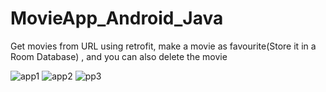 # MovieApp_Android_Java

<p>Get movies from URL using retrofit, make a movie as favourite(Store it in a Room Database) , and you can also delete the movie</p>



![app1](https://user-images.githubusercontent.com/49325998/162586409-8cc9ad1b-f508-4f51-9d3f-52278f794cbd.PNG)
![app2](https://user-images.githubusercontent.com/49325998/162586413-8f6a28eb-4931-4827-9aee-4c3d9a8008b8.PNG)
![pp3](https://user-images.githubusercontent.com/49325998/162586418-290743f1-d688-48ef-bd18-9affc92ddc85.PNG)
